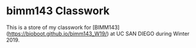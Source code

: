 # bimm143 Classwork

This is a store of my classwork for [BIMM143] (https://bioboot.github.io/bimm143_W19/) at UC SAN DIEGO during Winter 2019.

